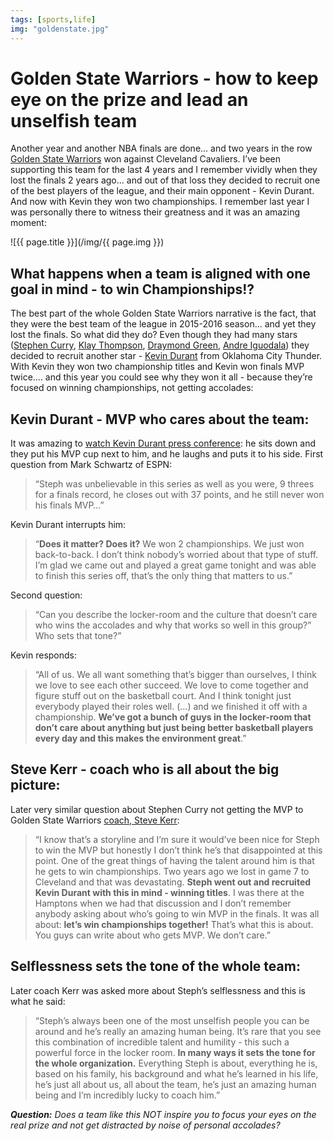 ```yaml
---
tags: [sports,life]
img: "goldenstate.jpg"
---
```


# Golden State Warriors - how to keep eye on the prize and lead an unselfish team

Another year and another NBA finals are done... and two years in the row [Golden State Warriors](https://sliwinski.com/warriors) won against Cleveland Cavaliers. I’ve been supporting this team for the last 4 years and I remember vividly when they lost the finals 2 years ago... and out of that loss they decided to recruit one of the best players of the league, and their main opponent - Kevin Durant. And now with Kevin they won two championships. I remember last year I was personally there to witness their greatness and it was an amazing moment:

<!--More-->

![{{ page.title }}](/img/{{ page.img }})

## What happens when a team is aligned with one goal in mind - to win Championships!?

The best part of the whole Golden State Warriors narrative is the fact, that they were the best team of the league in 2015-2016 season... and yet they lost the finals. So what did they do? Even though they had many stars ([Stephen Curry](https://en.m.wikipedia.org/wiki/Stephen_Curry), [Klay Thompson](https://en.m.wikipedia.org/wiki/Klay_Thompson), [Draymond Green](https://en.m.wikipedia.org/wiki/Draymond_Green), [Andre Iguodala](https://en.m.wikipedia.org/wiki/Andre_Iguodala)) they decided to recruit another star - [Kevin Durant](https://en.m.wikipedia.org/wiki/Kevin_Durant) from Oklahoma City Thunder. With Kevin they won two championship titles and Kevin won finals MVP twice.... and this year you could see why they won it all - because they’re focused on winning championships, not getting accolades:

## Kevin Durant - MVP who cares about the team:

It was amazing to [watch Kevin Durant press conference](https://youtu.be/0PyhND6oD9I): he sits down and they put his MVP cup next to him, and he laughs and puts it to his side. First question from Mark Schwartz of ESPN:

> “Steph was unbelievable in this series as well as you were, 9 threes for a finals record, he closes out with 37 points, and he still never won his finals MVP…”

Kevin Durant interrupts him:

> “**Does it matter? Does it?** We won 2 championships. We just won back-to-back. I don’t think nobody’s worried about that type of stuff. I’m glad we came out and played a great game tonight and was able to finish this series off, that’s the only thing that matters to us.”

Second question:

> “Can you describe the locker-room and the culture that doesn’t care who wins the accolades and why that works so well in this group?” Who sets that tone?”

Kevin responds:

> “All of us. We all want something that’s bigger than ourselves, I think we love to see each other succeed. We love to come together and figure stuff out on the basketball court. And I think tonight just everybody played their roles well. (…) and we finished it off with a championship. **We’ve got a bunch of guys in the locker-room that don’t care about anything but just being better basketball players every day and this makes the environment great**.”

## Steve Kerr - coach who is all about the big picture:

Later very similar question about Stephen Curry not getting the MVP to Golden State Warriors [coach, Steve Kerr](https://youtu.be/x7BO7hWEdLg):

> “I know that’s a storyline and I’m sure it would’ve been nice for Steph to win the MVP but honestly I don’t think he’s that disappointed at this point. One of the great things of having the talent around him is that he gets to win championships. Two years ago we lost in game 7 to Cleveland and that was devastating. **Steph went out and recruited Kevin Durant with this in mind - winning titles**. I was there at the Hamptons when we had that discussion and I don’t remember anybody asking about who’s going to win MVP in the finals. It was all about: **let’s win championships together!** That’s what this is about. You guys can write about who gets MVP. We don’t care.”

## Selflessness sets the tone of the whole team:

Later coach Kerr was asked more about Steph’s selflessness and this is what he said:

> “Steph’s always been one of the most unselfish people you can be around and he’s really an amazing human being. It’s rare that you see this combination of incredible talent and humility - this such a powerful force in the locker room. **In many ways it sets the tone for the whole organization.** Everything Steph is about, everything he is, based on his family, his background and what he’s learned in his life, he’s just all about us, all about the team, he’s just an amazing human being and I’m incredibly lucky to coach him.”

***Question:*** *Does a team like this NOT inspire you to focus your eyes on the real prize and not get distracted by noise of personal accolades?*

[d]: http://db.tt/kD7Liux
[t]: https://twitter.com/MSliwinski
[p]: /podcast
[n]: https://nozbe.com/?a=mike
[r]: https://michael.gratis/radex
[i]: https://michael.gratis/thepodcast
[o]: https://michael.gratis/ipadonly
